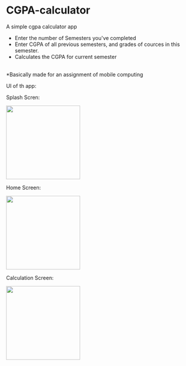 # CGPA-calculator
A simple cgpa calculator app 
- Enter the number of Semesters you've completed
- Enter CGPA of all previous semesters, and grades of cources in this semester.
- Calculates the CGPA for current semester
<br>
*Basically made for an assignment of mobile computing


UI of th app:


Splash Scren: 

<img src="https://user-images.githubusercontent.com/79544770/234185084-5817291f-ad40-43e5-a4a8-a24650098aa8.jpg" width=200px>


Home Screen:

<img src="https://user-images.githubusercontent.com/79544770/234187304-95e4ec9e-8ec3-4c00-9fb9-f6e768fca98c.jpg" width=200px>


Calculation Screen:

<img src="https://user-images.githubusercontent.com/79544770/234187541-a106426e-381f-4bd1-b759-856837c91f07.jpg" width=200px>
